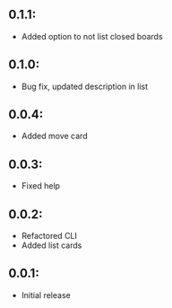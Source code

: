 ## 0.1.1:

* Added option to not list closed boards

## 0.1.0:

* Bug fix, updated description in list

## 0.0.4:

* Added move card

## 0.0.3:

* Fixed help

## 0.0.2:

* Refactored CLI
* Added list cards

## 0.0.1:

* Initial release
